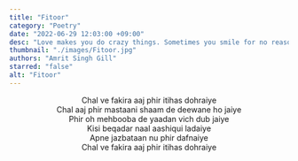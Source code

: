 ```yaml
---
title: "Fitoor"
category: "Poetry"
date: "2022-06-29 12:03:00 +09:00"
desc: "Love makes you do crazy things. Sometimes you smile for no reason and sometimes you smile, even when you are dying from inside."
thumbnail: "./images/Fitoor.jpg"
authors: "Amrit Singh Gill"
starred: "false"
alt: "Fitoor"
---
```


<p style="text-align: center;align:center;">
Chal ve fakira aaj phir itihas dohraiye <br>
Chal aaj phir mastaani shaam de deewane ho jaiye <br>
Phir oh mehbooba de yaadan vich dub jaiye <br>
Kisi beqadar naal aashiqui ladaiye <br>
Apne jazbataan nu phir dafnaiye <br>
Chal ve fakira aaj phir itihas dohraiye <br>
</p>
